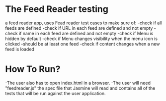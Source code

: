 The Feed Reader testing
===============================
a feed reader app, uses Fead reader test cases to make sure of:
-check if all feeds are defined
-check if URL in each feed are defined and not empty
-check if name in each feed are defined and not empty
-check if Menu is hidden by default
-check if Menu changes visibility when the menu icon is clicked
-should be at least one feed
-check if content changes when a new feed is loaded

How To Run?
================================
-The user also has to open index.html in a browser.
-The user will need "feedreader.js" the spec file that Jasmine will read and contains all of the tests that will be run against the user application.
 